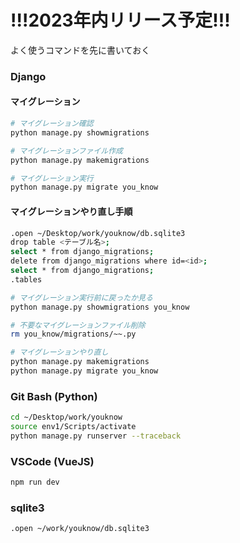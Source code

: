 # !!!2023年内リリース予定!!!

よく使うコマンドを先に書いておく

### Django
#### マイグレーション
```Bash
# マイグレーション確認
python manage.py showmigrations

# マイグレーションファイル作成
python manage.py makemigrations

# マイグレーション実行
python manage.py migrate you_know
```

#### マイグレーションやり直し手順
```Bash
.open ~/Desktop/work/youknow/db.sqlite3
drop table <テーブル名>;
select * from django_migrations;
delete from django_migrations where id=<id>;
select * from django_migrations;
.tables

# マイグレーション実行前に戻ったか見る
python manage.py showmigrations you_know

# 不要なマイグレーションファイル削除
rm you_know/migrations/~~.py

# マイグレーションやり直し
python manage.py makemigrations
python manage.py migrate you_know
```

### Git Bash (Python)
```Bash
cd ~/Desktop/work/youknow
source env1/Scripts/activate
python manage.py runserver --traceback
```

### VSCode (VueJS)
```Bash
npm run dev
```

### sqlite3
```Bash
.open ~/work/youknow/db.sqlite3
```
